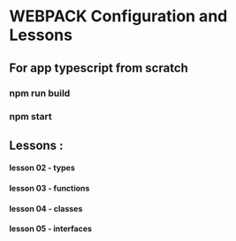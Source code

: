 # WEBPACK Configuration and Lessons

## For app typescript from scratch

### npm run build

### npm start

## Lessons :

#### lesson 02 - types

#### lesson 03 - functions

#### lesson 04 - classes

#### lesson 05 - interfaces
